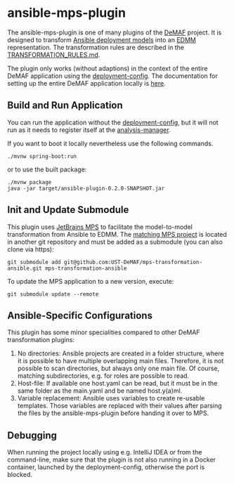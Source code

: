 # ansible-mps-plugin
The ansible-mps-plugin is one of many plugins of the [DeMAF](https://github.com/UST-DeMAF) project.
It is designed to transform [Ansible deployment models](https://docs.ansible.com) into an [EDMM](https://github.com/UST-EDMM) representation.
The transformation rules are described in the [TRANSFORMATION_RULES.md](TRANSFORMATION_RULES.md).

The plugin only works (without adaptions) in the context of the entire DeMAF application using the [deployment-config](https://github.com/UST-DeMAF/deployment-config).
The documentation for setting up the entire DeMAF application locally is [here](https://github.com/UST-DeMAF/EnPro-Documentation).

## Build and Run Application

You can run the application without the [deployment-config](https://github.com/UST-DeMAF/deployment-config), but it will not run as it needs to register itself at the [analysis-manager](https://github.com/UST-DeMAF/analysis-manager).

If you want to boot it locally nevertheless use the following commands.

```shell
./mvnw spring-boot:run
```
or to use the built package:
```shell
./mvnw package
java -jar target/ansible-plugin-0.2.0-SNAPSHOT.jar
```

## Init and Update Submodule
This plugin uses [JetBrains MPS](https://www.jetbrains.com/mps/) to facilitate the model-to-model transformation from Ansible to EDMM.
The [matching MPS project](https://github.com/UST-DeMAF/mps-transformation-ansible) is located in another git repository and must be added as a submodule (you can also clone via https):

```shell
git submodule add git@github.com:UST-DeMAF/mps-transformation-ansible.git mps-transformation-ansible
```

To update the MPS application to a new version, execute:
```shell
git submodule update --remote
```

## Ansible-Specific Configurations
This plugin has some minor specialities compared to other DeMAF transformation plugins:
1. No directories: Ansible projects are created in a folder structure, where it is possible to have multiple overlapping main files.
Therefore, it is not possible to scan directories, but always only one main file.
Of course, matching subdirectories, e.g. for roles are possible to read.
2. Host-file: If available one host.yaml can be read, but it must be in the same folder as the main.yaml and be named host.y(a)ml.
3. Variable replacement: Ansible uses variables to create re-usable templates.
Those variables are replaced with their values after parsing the files by the ansible-mps-plugin before handing it over to MPS.

## Debugging
When running the project locally using e.g. IntelliJ IDEA or from the command-line, make sure that the plugin is not also running
in a Docker container, launched by the deployment-config, otherwise the port is blocked.
